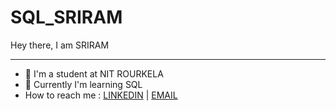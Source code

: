 # SQL_SRIRAM
Hey there, I am SRIRAM
<hr>

 * 🔭 I'm a student at NIT ROURKELA
 * 📝 Currently I'm learning SQL
 * How to reach me : [LINKEDIN](https://www.linkedin.com/in/sriram-dhanunjay-mandalapu-24a642211/) | [EMAIL](srirammandalapu49@gmail.com)
 
